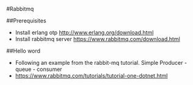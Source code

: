 #Rabbitmq

##Prerequisites
* Install erlang otp http://www.erlang.org/download.html
* Install rabbitmq server https://www.rabbitmq.com/download.html

##Hello word
* Following an example from the rabbit-mq tutorial. Simple Producer - queue - consumer
* https://www.rabbitmq.com/tutorials/tutorial-one-dotnet.html
